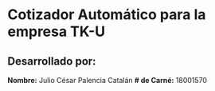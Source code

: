 # Cotizador Automático para la empresa TK-U
## Desarrollado por:
**Nombre:** Julio César Palencia Catalán
**# de Carné:** 18001570